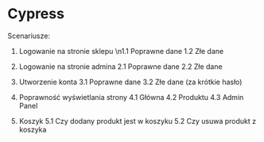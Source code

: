 # Cypress

Scenariusze:
1. Logowanie na stronie sklepu
	\n1.1 Poprawne dane
	1.2 Złe dane

2. Logowanie na stronie admina
	2.1 Poprawne dane
	2.2 Złe dane

3. Utworzenie konta
	3.1 Poprawne dane
	3.2 Złe dane (za krótkie hasło)

4. Poprawność wyświetlania strony
	4.1 Główna
	4.2 Produktu
	4.3 Admin Panel

5. Koszyk
	5.1 Czy dodany produkt jest w koszyku
	5.2 Czy usuwa produkt z koszyka
